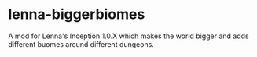 # lenna-biggerbiomes
A mod for Lenna's Inception 1.0.X which makes the world bigger and adds different buomes around different dungeons.
